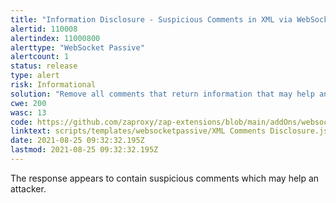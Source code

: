 ```yaml
---
title: "Information Disclosure - Suspicious Comments in XML via WebSocket"
alertid: 110008
alertindex: 11000800
alerttype: "WebSocket Passive"
alertcount: 1
status: release
type: alert
risk: Informational
solution: "Remove all comments that return information that may help an attacker and fix any underlying problems they refer to."
cwe: 200
wasc: 13
code: https://github.com/zaproxy/zap-extensions/blob/main/addOns/websocket/src/main/zapHomeFiles/scripts/templates/websocketpassive/XML%20Comments%20Disclosure.js
linktext: scripts/templates/websocketpassive/XML Comments Disclosure.js
date: 2021-08-25 09:32:32.195Z
lastmod: 2021-08-25 09:32:32.195Z
---
```

The response appears to contain suspicious comments which may help an attacker.
